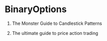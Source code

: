 # BinaryOptions

1. The Monster Guide to Candlestick Patterns

2. The ultimate guide to price action trading
